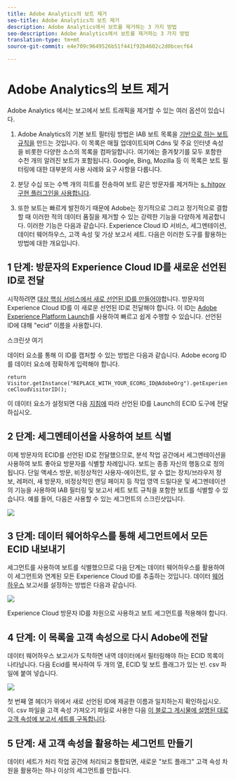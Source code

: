 ```yaml
---
title: Adobe Analytics의 보트 제거
seo-title: Adobe Analytics의 보트 제거
description: Adobe Analytics에서 보트를 제거하는 3 가지 방법
seo-description: Adobe Analytics에서 보트를 제거하는 3 가지 방법
translation-type: tm+mt
source-git-commit: e4e709c9649526b51f441f92b4602c2d0bcecf64

---
```



# Adobe Analytics의 보트 제거

Adobe Analytics 에서는 보고에서 보트 트래픽을 제거할 수 있는 여러 옵션이 있습니다.

1. Adobe Analytics의 기본 보트 필터링 방법은 IAB 보트 목록을 [기반으로 하는 보트 규칙을](/help/admin/admin/bot-removal/bot-rules.md) 만드는 것입니다. 이 목록은 매월 업데이트되며 Cdns 및 주요 인터넷 속성을 비롯한 다양한 소스의 목록을 컴파일합니다. 여기에는 즐겨찾기를 모두 포함한 수천 개의 알려진 보트가 포함됩니다. Google, Bing, Mozilla 등 이 목록은 보트 필터링에 대한 대부분의 사용 사례와 요구 사항을 다룹니다.

1. 분당 수십 또는 수백 개의 히트를 전송하여 보트 같은 방문자를 제거하는 [s. hitgov 구현 플러그인을 사용합니다](https://docs.adobe.com/content/help/en/analytics/implementation/javascript-implementation/plugins/hitgovernor.html).

1. 또한 보트는 빠르게 발전하기 때문에 Adobe는 정기적으로 그리고 정기적으로 결합할 때 이러한 적의 데이터 품질을 제거할 수 있는 강력한 기능을 다양하게 제공합니다. 이러한 기능은 다음과 같습니다. Experience Cloud ID 서비스, 세그멘테이션, 데이터 웨어하우스, 고객 속성 및 가상 보고서 세트. 다음은 이러한 도구를 활용하는 방법에 대한 개요입니다.

## 1 단계: 방문자의 Experience Cloud ID를 새로운 선언된 ID로 전달

시작하려면 [대상 핵심 서비스에서 새로 선언된 ID를 만들어야](https://docs.adobe.com/content/help/en/core-services/interface/audiences/audience-library.html)합니다. 방문자의 Experience Cloud ID를 이 새로운 선언된 ID로 전달해야 합니다. 이 ID는 [Adobe Experience Platform Launch](https://docs.adobe.com/content/help/en/launch/using/implement/solutions/idservice-save.html)를 사용하여 빠르고 쉽게 수행할 수 있습니다. 선언된 ID에 대해 "ecid" 이름을 사용합니다.

스크린샷 여기

데이터 요소를 통해 이 ID를 캡처할 수 있는 방법은 다음과 같습니다. Adobe ecorg ID를 데이터 요소에 정확하게 입력해야 합니다.

```return Visitor.getInstance("REPLACE_WITH_YOUR_ECORG_ID@AdobeOrg").getExperienceCloudVisitorID();```

이 데이터 요소가 설정되면 다음 [지침에](https://docs.adobe.com/content/help/en/launch/using/implement/solutions/idservice-save.html) 따라 선언된 ID를 Launch의 ECID 도구에 전달하십시오.

## 2 단계: 세그멘테이션을 사용하여 보트 식별

이제 방문자의 ECID를 선언된 ID로 전달했으므로, 분석 작업 공간에서 세그멘테이션을 사용하여 보트 좋아요 방문자를 식별할 차례입니다. 보트는 종종 자신의 행동으로 정의됩니다. 단일 액세스 방문, 비정상적인 사용자-에이전트, 알 수 없는 장치/브라우저 정보, 레퍼러, 새 방문자, 비정상적인 랜딩 페이지 등 작업 영역 드릴다운 및 세그멘테이션의 기능을 사용하여 IAB 필터링 및 보고서 세트 보트 규칙을 포함한 보트를 식별할 수 있습니다. 예를 들어, 다음은 사용할 수 있는 세그먼트의 스크린샷입니다.

![](assets/bot-filter-seg1.png)

## 3 단계: 데이터 웨어하우스를 통해 세그먼트에서 모든 ECID 내보내기

세그먼트를 사용하여 보트를 식별했으므로 다음 단계는 데이터 웨어하우스를 활용하여 이 세그먼트와 연계된 모든 Experience Cloud ID를 추출하는 것입니다. 데이터 [웨어하우스](https://docs.adobe.com/content/help/en/analytics/export/data-warehouse/data-warehouse.html) 보고서를 설정하는 방법은 다음과 같습니다.

![](assets/bot-dwh-3.png)

Experience Cloud 방문자 ID를 차원으로 사용하고 보트 세그먼트를 적용해야 합니다.

## 4 단계: 이 목록을 고객 속성으로 다시 Adobe에 전달

데이터 웨어하우스 보고서가 도착하면 내역 데이터에서 필터링해야 하는 ECID 목록이 나타납니다. 다음 Ecid를 복사하여 두 개의 열, ECID 및 보트 플래그가 있는 빈. csv 파일에 붙여 넣습니다.

![](assets/bot-csv-4.png)

첫 번째 열 헤더가 위에서 새로 선언된 ID에 제공한 이름과 일치하는지 확인하십시오. 이. csv 파일을 고객 속성 가져오기 파일로 사용한 다음 [이 블로그 게시물에 설명된 대로 고객 속성에 보고서 세트를 구독합니다](https://theblog.adobe.com/link-digital-behavior-customers).

## 5 단계: 새 고객 속성을 활용하는 세그먼트 만들기

데이터 세트가 처리 작업 공간에 처리되고 통합되면, 새로운 "보트 플래그" 고객 속성 차원을 활용하는 하나 이상의 세그먼트를 만듭니다.

